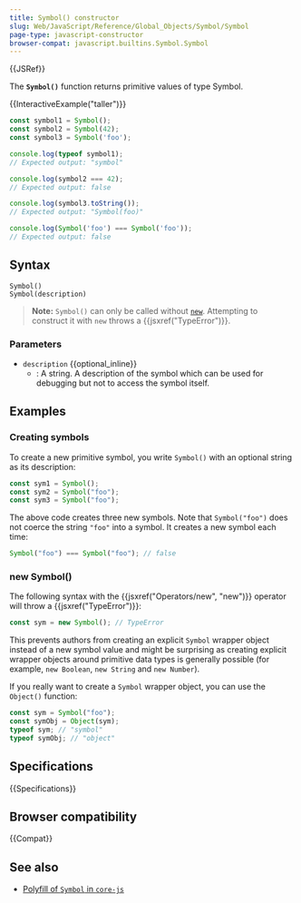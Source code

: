 ```yaml
---
title: Symbol() constructor
slug: Web/JavaScript/Reference/Global_Objects/Symbol/Symbol
page-type: javascript-constructor
browser-compat: javascript.builtins.Symbol.Symbol
---
```


{{JSRef}}

The **`Symbol()`** function returns primitive values of type Symbol.

{{InteractiveExample("taller")}}

```js interactive-example
const symbol1 = Symbol();
const symbol2 = Symbol(42);
const symbol3 = Symbol('foo');

console.log(typeof symbol1);
// Expected output: "symbol"

console.log(symbol2 === 42);
// Expected output: false

console.log(symbol3.toString());
// Expected output: "Symbol(foo)"

console.log(Symbol('foo') === Symbol('foo'));
// Expected output: false

```

## Syntax

```js-nolint
Symbol()
Symbol(description)
```

> **Note:** `Symbol()` can only be called without [`new`](/en-US/docs/Web/JavaScript/Reference/Operators/new). Attempting to construct it with `new` throws a {{jsxref("TypeError")}}.

### Parameters

- `description` {{optional_inline}}
  - : A string. A description of the symbol which can be used for debugging but not to
    access the symbol itself.

## Examples

### Creating symbols

To create a new primitive symbol, you write `Symbol()` with an optional
string as its description:

```js
const sym1 = Symbol();
const sym2 = Symbol("foo");
const sym3 = Symbol("foo");
```

The above code creates three new symbols. Note that `Symbol("foo")` does not
coerce the string `"foo"` into a symbol. It creates a new symbol each time:

```js
Symbol("foo") === Symbol("foo"); // false
```

### new Symbol()

The following syntax with the {{jsxref("Operators/new", "new")}} operator will throw a
{{jsxref("TypeError")}}:

```js example-bad
const sym = new Symbol(); // TypeError
```

This prevents authors from creating an explicit `Symbol` wrapper object
instead of a new symbol value and might be surprising as creating explicit wrapper
objects around primitive data types is generally possible (for example,
`new Boolean`, `new String` and `new Number`).

If you really want to create a `Symbol` wrapper object, you can use the
`Object()` function:

```js
const sym = Symbol("foo");
const symObj = Object(sym);
typeof sym; // "symbol"
typeof symObj; // "object"
```

## Specifications

{{Specifications}}

## Browser compatibility

{{Compat}}

## See also

- [Polyfill of `Symbol` in `core-js`](https://github.com/zloirock/core-js#ecmascript-symbol)
